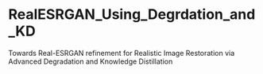 # RealESRGAN_Using_Degrdation_and_KD
Towards Real-ESRGAN refinement for Realistic Image Restoration via Advanced Degradation and Knowledge Distillation
